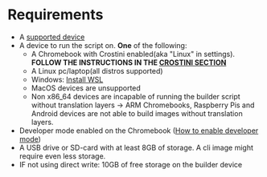 # Requirements

* A [supported device](/extra/supported-devices "Eupnea - Supported devices")
* A device to run the script on. **One** of the following:
    * A Chromebook with Crostini enabled(aka "Linux" in settings). **FOLLOW THE INSTRUCTIONS IN
      THE [CROSTINI SECTION](/extra/crostini "Eupnea - Crostini instructions")**
    * A Linux pc/laptop(all distros supported)
    * Windows: [Install WSL](https://ubuntu.com/tutorials/install-ubuntu-on-wsl2-on-windows-11-with-gui-support#1-overview)
    * MacOS devices are unsupported
    * Non x86_64 devices are incapable of running the builder script without translation layers -> ARM Chromebooks,
      Raspberry Pis and Android devices are not able to build images without translation layers.
* Developer mode enabled on the
  Chromebook ([How to enable developer mode](https://www.androidauthority.com/how-to-enable-developer-mode-on-a-chromebook-906688/))
* A USB drive or SD-card with at least 8GB of storage. A cli image might require even less storage.
* IF not using direct write: 10GB of free storage on the builder device
